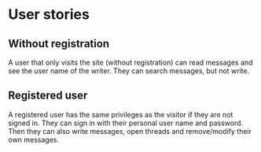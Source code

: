 # User stories

## Without registration

A user that only visits the site (without registration) can read 
messages and see the user name of the writer. They can search messages, 
but not write.

## Registered user 

A registered user has the same privileges as the visitor if they are 
not signed in. They can sign in with their personal user name and 
password. Then they can also write messages, open threads and 
remove/modify their own messages.

